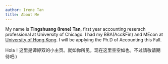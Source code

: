 ```yaml
---
author: Irene Tan
title: About Me
---
```


My name is **Tingshuang (Irene) Tan**, first year accounting reserach professional at University of Chicago. I had my BBA(Acc&Fin) and MEcon at [University of Hong Kong](https://admissions.hku.hk/programmes/undergraduate-programmes/bachelor-of-business-administration-accounting-and-finance). I will be applying the Ph.D of Accounting this Fall.

Hola！这里是谭婷双的小主页。就如你所见，现在这里空空如也。不过请敬请期待吧:)
